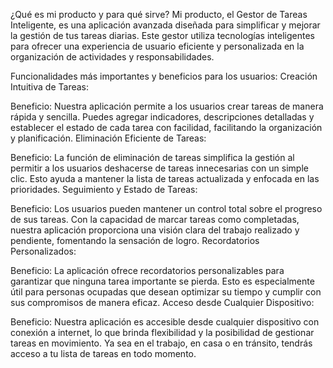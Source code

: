 ¿Qué es mi producto y para qué sirve?
Mi producto, el Gestor de Tareas Inteligente, es una aplicación avanzada diseñada para simplificar y mejorar la gestión de tus tareas diarias. Este gestor utiliza tecnologías inteligentes para ofrecer una experiencia de usuario eficiente y personalizada en la organización de actividades y responsabilidades.

Funcionalidades más importantes y beneficios para los usuarios:
Creación Intuitiva de Tareas:

Beneficio: Nuestra aplicación permite a los usuarios crear tareas de manera rápida y sencilla. Puedes agregar indicadores, descripciones detalladas y establecer el estado de cada tarea con facilidad, facilitando la organización y planificación.
Eliminación Eficiente de Tareas:

Beneficio: La función de eliminación de tareas simplifica la gestión al permitir a los usuarios deshacerse de tareas innecesarias con un simple clic. Esto ayuda a mantener la lista de tareas actualizada y enfocada en las prioridades.
Seguimiento y Estado de Tareas:

Beneficio: Los usuarios pueden mantener un control total sobre el progreso de sus tareas. Con la capacidad de marcar tareas como completadas, nuestra aplicación proporciona una visión clara del trabajo realizado y pendiente, fomentando la sensación de logro.
Recordatorios Personalizados:

Beneficio: La aplicación ofrece recordatorios personalizables para garantizar que ninguna tarea importante se pierda. Esto es especialmente útil para personas ocupadas que desean optimizar su tiempo y cumplir con sus compromisos de manera eficaz.
Acceso desde Cualquier Dispositivo:

Beneficio: Nuestra aplicación es accesible desde cualquier dispositivo con conexión a internet, lo que brinda flexibilidad y la posibilidad de gestionar tareas en movimiento. Ya sea en el trabajo, en casa o en tránsito, tendrás acceso a tu lista de tareas en todo momento.